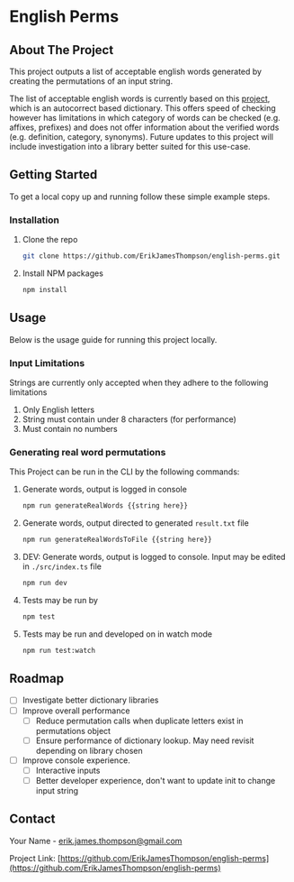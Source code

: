 # English Perms

## About The Project

This project outputs a list of acceptable english words generated by creating the permutations of an input string.

The list of acceptable english words is currently based on this [project](https://github.com/S0c5/node-check-word), which is an autocorrect based dictionary. This offers speed of checking however has limitations in which category of words can be checked (e.g. affixes, prefixes) and does not offer information about the verified words (e.g. definition, category, synonyms). Future updates to this project will include investigation into a library better suited for this use-case.

## Getting Started

To get a local copy up and running follow these simple example steps.

### Installation

1. Clone the repo
   ```sh
   git clone https://github.com/ErikJamesThompson/english-perms.git
   ```
2. Install NPM packages
   ```sh
   npm install
   ```

## Usage

Below is the usage guide for running this project locally.

### Input Limitations

Strings are currently only accepted when they adhere to the following limitations

1. Only English letters
2. String must contain under 8 characters (for performance)
3. Must contain no numbers

### Generating real word permutations

This Project can be run in the CLI by the following commands:

1. Generate words, output is logged in console
   ```sh
   npm run generateRealWords {{string here}}
   ```
2. Generate words, output directed to generated `result.txt` file
   ```sh
   npm run generateRealWordsToFile {{string here}}
   ```
3. DEV: Generate words, output is logged to console. Input may be edited in `./src/index.ts` file
   ```sh
   npm run dev
   ```
4. Tests may be run by
   ```sh
   npm test
   ```
5. Tests may be run and developed on in watch mode
   ```sh
   npm run test:watch
   ```

## Roadmap

- [ ] Investigate better dictionary libraries
- [ ] Improve overall performance
  - [ ] Reduce permutation calls when duplicate letters exist in permutations object
  - [ ] Ensure performance of dictionary lookup. May need revisit depending on library chosen
- [ ] Improve console experience.
  - [ ] Interactive inputs
  - [ ] Better developer experience, don't want to update init to change input string

<!-- CONTACT -->

## Contact

Your Name - erik.james.thompson@gmail.com

Project Link: [https://github.com/ErikJamesThompson/english-perms](https://github.com/ErikJamesThompson/english-perms)
